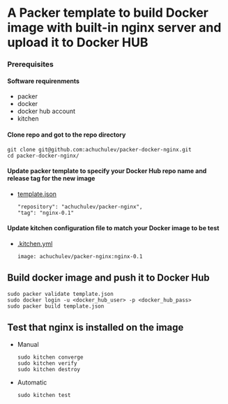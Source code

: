 # A Packer template to build Docker image with built-in nginx server and upload it to Docker HUB

### Prerequisites

#### Software requirenments

* packer
* docker
* docker hub account
* kitchen

#### Clone repo and got to the repo directory
  
   ```
   git clone git@github.com:achuchulev/packer-docker-nginx.git
   cd packer-docker-nginx/
   ```

#### Update packer template to specify your Docker Hub repo name and release tag for the new image 

  * [template.json](https://github.com/achuchulev/packer-docker-nginx/blob/master/template.json)
   
    ```
    "repository": "achuchulev/packer-nginx",
    "tag": "nginx-0.1"
    ```
    
 #### Update kitchen configuration file to match your Docker image to be test

  * [.kitchen.yml](https://github.com/achuchulev/packer-docker-nginx/blob/master/.kitchen.yml)

    `image: achuchulev/packer-nginx:nginx-0.1`
    
  
## Build docker image and push it to Docker Hub
   
  ```
  sudo packer validate template.json
  sudo docker login -u <docker_hub_user> -p <docker_hub_pass>
  sudo packer build template.json
  ```

## Test that nginx is installed on the image

* Manual

  ```
  sudo kitchen converge
  sudo kitchen verify
  sudo kitchen destroy
  ```

* Automatic

  `sudo kitchen test`

